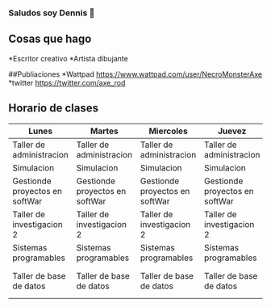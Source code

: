 ### Saludos soy Dennis 👋

## Cosas que hago
*Escritor creativo
*Artista dibujante 


##Publiaciones
*Wattpad https://www.wattpad.com/user/NecroMonsterAxe
*twitter https://twitter.com/axe_rod

## Horario de clases
|               Lunes              |               Martes             |             Miercoles            |              Juevez              |               Viernes            |
|----------------------------------|----------------------------------|----------------------------------|----------------------------------|----------------------------------|
|     Taller de administracion     |     Taller de administracion     |     Taller de administracion     |     Taller de administracion     |                                  | 
|             Simulacion           |             Simulacion           |             Simulacion           |             Simulacion           |             Simulacion           |
| Gestionde proyectos en softWar   | Gestionde proyectos en softWar   | Gestionde proyectos en softWar   | Gestionde proyectos en softWar   | Gestionde proyectos en softWar   |
|      Taller de investigacion  2  |      Taller de investigacion  2  |      Taller de investigacion  2  |      Taller de investigacion  2  | Gestionde proyectos en softWar   |
|       Sistemas programables      |       Sistemas programables      |       Sistemas programables      |       Sistemas programables      |                                  |
|       Taller de base de datos    |       Taller de base de datos    |       Taller de base de datos    |       Taller de base de datos    |       Taller de base de datos    |


<!--
**ORDennisA/ORDennisA** is a ✨ _special_ ✨ repository because its `README.md` (this file) appears on your GitHub profile.
-->
